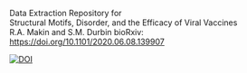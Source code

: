 Data Extraction Repository for \
Structural Motifs, Disorder, and the Efficacy of Viral Vaccines\
R.A. Makin and S.M. Durbin
bioRxiv: https://doi.org/10.1101/2020.06.08.139907

[![DOI](https://zenodo.org/badge/262422410.svg)](https://zenodo.org/badge/latestdoi/262422410)
